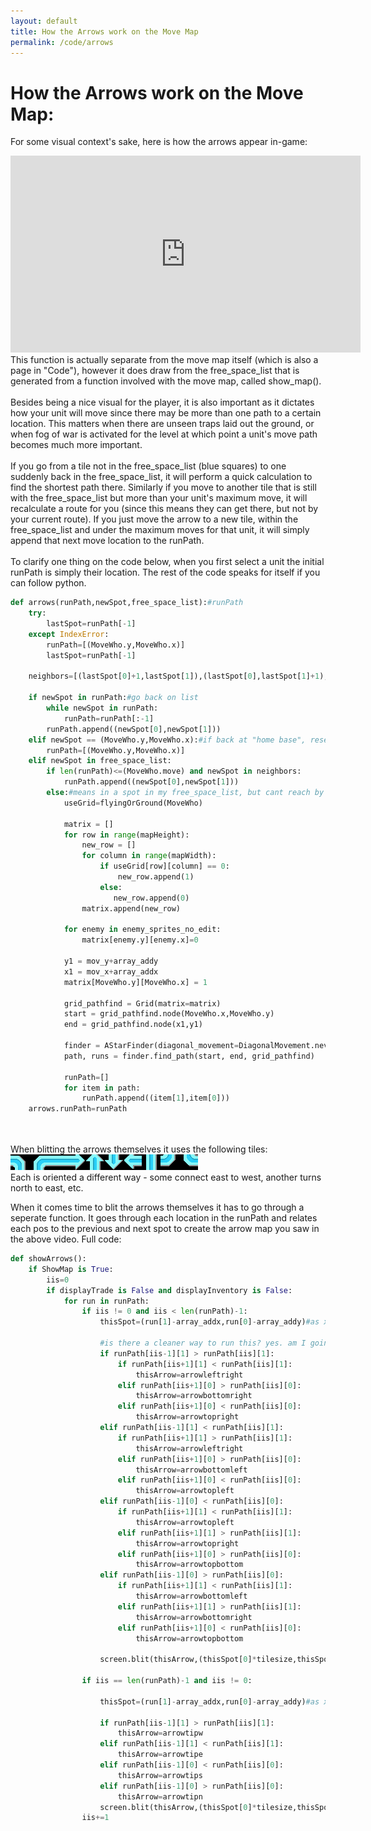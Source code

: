 ```yaml
---
layout: default
title: How the Arrows work on the Move Map
permalink: /code/arrows
--- 
```



# How the Arrows work on the Move Map:

For some visual context's sake, here is how the arrows appear in-game:

<iframe width="560" height="315" src="https://www.youtube.com/embed/ZOz9ITXQrGg" title="YouTube video player" frameborder="0" allow="accelerometer; autoplay; clipboard-write; encrypted-media; gyroscope; picture-in-picture" allowfullscreen></iframe>

<br>
This function is actually separate from the move map itself (which is also a page in "Code"), however it does draw from the free_space_list that is generated from a function involved with the move map, called show_map().
<br>
<br>
Besides being a nice visual for the player, it is also important as it dictates how your unit will move since there may be more than one path to a certain location. This matters when there are unseen traps laid out the ground, or when fog of war is activated for the level at which point a unit's move path becomes much more important.
<br>
<br>
If you go from a tile not in the free_space_list (blue squares) to one suddenly back in the free_space_list, it will perform a quick calculation to find the shortest path there. Similarly if you move to another tile that is still with the free_space_list but more than your unit's maximum move, it will recalculate a route for you (since this means they can get there, but not by your current route). If you just move the arrow to a new tile, within the free_space_list and under the maximum moves for that unit, it will simply append that next move location to the runPath.
<br>
<br>
To clarify one thing on the code below, when you first select a unit the initial runPath is simply their location. The rest of the code speaks for itself if you can follow python.

```python
def arrows(runPath,newSpot,free_space_list):#runPath
    try:
        lastSpot=runPath[-1]
    except IndexError:
        runPath=[(MoveWho.y,MoveWho.x)]
        lastSpot=runPath[-1]
        
    neighbors=[(lastSpot[0]+1,lastSpot[1]),(lastSpot[0],lastSpot[1]+1),(lastSpot[0]-1,lastSpot[1]),(lastSpot[0],lastSpot[1]-1)]

    if newSpot in runPath:#go back on list
        while newSpot in runPath:
            runPath=runPath[:-1]
        runPath.append((newSpot[0],newSpot[1]))
    elif newSpot == (MoveWho.y,MoveWho.x):#if back at "home base", reset runPath
        runPath=[(MoveWho.y,MoveWho.x)]
    elif newSpot in free_space_list:
        if len(runPath)<=(MoveWho.move) and newSpot in neighbors:
            runPath.append((newSpot[0],newSpot[1]))
        else:#means in a spot in my free_space_list, but cant reach by current path, so use pathfinding program here
            useGrid=flyingOrGround(MoveWho)

            matrix = []
            for row in range(mapHeight):
                new_row = []
                for column in range(mapWidth):
                    if useGrid[row][column] == 0:
                        new_row.append(1)
                    else:
                       new_row.append(0)
                matrix.append(new_row)
                
            for enemy in enemy_sprites_no_edit:
                matrix[enemy.y][enemy.x]=0
                
            y1 = mov_y+array_addy
            x1 = mov_x+array_addx
            matrix[MoveWho.y][MoveWho.x] = 1

            grid_pathfind = Grid(matrix=matrix)
            start = grid_pathfind.node(MoveWho.x,MoveWho.y)
            end = grid_pathfind.node(x1,y1)
            
            finder = AStarFinder(diagonal_movement=DiagonalMovement.never)
            path, runs = finder.find_path(start, end, grid_pathfind)

            runPath=[]
            for item in path:
                runPath.append((item[1],item[0]))
    arrows.runPath=runPath
 
```
<br>
When blitting the arrows themselves it uses the following tiles:
<br>
<img src="/assets/arrows_img.png" alt="">
<br>
Each is oriented a different way - some connect east to west, another turns north to east, etc.

When it comes time to blit the arrows themselves it has to go through a seperate function. It goes through each location in the runPath and relates each pos to the previous and next spot to create the arrow map you saw in the above video. Full code:

```python
def showArrows():
    if ShowMap is True:
        iis=0
        if displayTrade is False and displayInventory is False:
            for run in runPath:
                if iis != 0 and iis < len(runPath)-1:
                    thisSpot=(run[1]-array_addx,run[0]-array_addy)#as x,y
                    
                    #is there a cleaner way to run this? yes. am I going to break what's already working? not right now.
                    if runPath[iis-1][1] > runPath[iis][1]:
                        if runPath[iis+1][1] < runPath[iis][1]:
                            thisArrow=arrowleftright
                        elif runPath[iis+1][0] > runPath[iis][0]:
                            thisArrow=arrowbottomright
                        elif runPath[iis+1][0] < runPath[iis][0]:
                            thisArrow=arrowtopright  
                    elif runPath[iis-1][1] < runPath[iis][1]:
                        if runPath[iis+1][1] > runPath[iis][1]:
                            thisArrow=arrowleftright
                        elif runPath[iis+1][0] > runPath[iis][0]:
                            thisArrow=arrowbottomleft
                        elif runPath[iis+1][0] < runPath[iis][0]:
                            thisArrow=arrowtopleft
                    elif runPath[iis-1][0] < runPath[iis][0]:
                        if runPath[iis+1][1] < runPath[iis][1]:
                            thisArrow=arrowtopleft
                        elif runPath[iis+1][1] > runPath[iis][1]:
                            thisArrow=arrowtopright
                        elif runPath[iis+1][0] > runPath[iis][0]:
                            thisArrow=arrowtopbottom
                    elif runPath[iis-1][0] > runPath[iis][0]:
                        if runPath[iis+1][1] < runPath[iis][1]:
                            thisArrow=arrowbottomleft
                        elif runPath[iis+1][1] > runPath[iis][1]:
                            thisArrow=arrowbottomright
                        elif runPath[iis+1][0] < runPath[iis][0]:
                            thisArrow=arrowtopbottom

                    screen.blit(thisArrow,(thisSpot[0]*tilesize,thisSpot[1]*tilesize))

                if iis == len(runPath)-1 and iis != 0:
                    
                    thisSpot=(run[1]-array_addx,run[0]-array_addy)#as x,y
                    
                    if runPath[iis-1][1] > runPath[iis][1]:
                        thisArrow=arrowtipw
                    elif runPath[iis-1][1] < runPath[iis][1]:
                        thisArrow=arrowtipe
                    elif runPath[iis-1][0] < runPath[iis][0]:
                        thisArrow=arrowtips
                    elif runPath[iis-1][0] > runPath[iis][0]:
                        thisArrow=arrowtipn
                    screen.blit(thisArrow,(thisSpot[0]*tilesize,thisSpot[1]*tilesize))
                iis+=1
```
